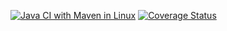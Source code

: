 [![Java CI with Maven in Linux](https://github.com/Matilippi/apt-detail-proj/actions/workflows/maven.yml/badge.svg)](https://github.com/Matilippi/apt-detail-proj/actions/workflows/maven.yml)
[![Coverage Status](https://coveralls.io/repos/github/Matilippi/apt-detail-proj/badge.svg)](https://coveralls.io/github/Matilippi/apt-detail-proj)
